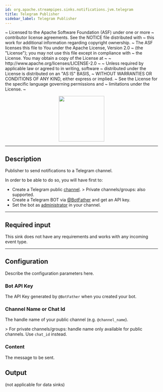 ```yaml
---
id: org.apache.streampipes.sinks.notifications.jvm.telegram
title: Telegram Publisher
sidebar_label: Telegram Publisher
---
```

<div>
  ~ Licensed to the Apache Software Foundation (ASF) under one or more
  ~ contributor license agreements.  See the NOTICE file distributed with
  ~ this work for additional information regarding copyright ownership.
  ~ The ASF licenses this file to You under the Apache License, Version 2.0
  ~ (the "License"); you may not use this file except in compliance with
  ~ the License.  You may obtain a copy of the License at
  ~
  ~    http://www.apache.org/licenses/LICENSE-2.0
  ~
  ~ Unless required by applicable law or agreed to in writing, software
  ~ distributed under the License is distributed on an "AS IS" BASIS,
  ~ WITHOUT WARRANTIES OR CONDITIONS OF ANY KIND, either express or implied.
  ~ See the License for the specific language governing permissions and
  ~ limitations under the License.
  ~
  <p align="center"> 
    <img src="/docs/img/pipeline-elements/org.apache.streampipes.sinks.notifications.jvm.telegram/icon.png" width="150px;" className="pe-image-documentation" />
</p>

* * *

## Description

Publisher to send notifications to a Telegram channel.

In order to be able to do so, you will have first to:

-   Create a Telegram public [channel](https://telegram.org/tour/channels).
    &gt; Private channels/groups: also supported.
-   Create a Telegram BOT via [@BotFather](https://core.telegram.org/bots#3-how-do-i-create-a-bot) and get an API key.
-   Set the bot as [administrator](https://www.wikihow.com/Make-Someone-an-Admin-on-Telegram) in your channel.

* * *

## Required input

This sink does not have any requirements and works with any incoming event type.

* * *

## Configuration

Describe the configuration parameters here.

### Bot API Key

The API Key generated by `@BotFather` when you created your bot.

### Channel Name or Chat Id

The handle name of your public channel (e.g. `@channel_name`). 

&gt; For private channels/groups: handle name only available for public channels. Use `chat_id` instead.

### Content

The message to be sent.

## Output

(not applicable for data sinks)
</div>